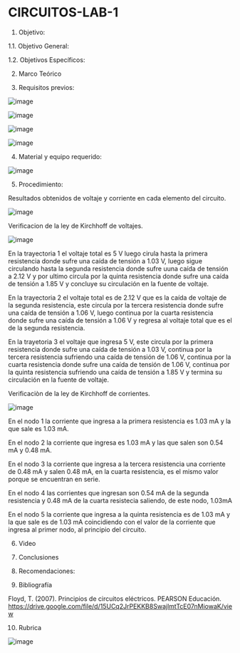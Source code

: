 # CIRCUITOS-LAB-1
1. Objetivo:

  1.1. Objetivo General:
  
  
  
  1.2. Objetivos Específicos: 
  
  
  
2. Marco Teórico


  
3. Requisitos previos:  
  
![image](https://user-images.githubusercontent.com/94011974/169407513-59f2d2cd-f38d-43ba-b715-d83120a8d3c4.png)

![image](https://user-images.githubusercontent.com/94011974/169407541-bf0aec9d-df2b-43c8-b25c-dde7429270ce.png)

![image](https://user-images.githubusercontent.com/94011974/169407575-ebe6474a-ccd3-49c0-a783-4bbbb01e24ae.png)

![image](https://user-images.githubusercontent.com/94011974/169407603-08eea5c4-3cb7-4266-b169-d3563254840d.png)

4. Material y equipo requerido:

![image](https://user-images.githubusercontent.com/94011974/141411255-f92099e8-51a4-40db-aca9-3cde71b3ada0.png)

5. Procedimiento:

Resultados obtenidos de voltaje y corriente en cada elemento del circuito.

![image](https://user-images.githubusercontent.com/94011974/169407649-e7dcd41f-31d3-4fe3-9b77-eb9420f36105.png)

Verificacion de la ley de Kirchhoff de voltajes.

![image](https://user-images.githubusercontent.com/94011974/169407673-a7ecb0dd-8939-421d-a0ff-73160e88e43b.png)

En la trayectoria 1 el voltaje total es 5 V luego cirula hasta la primera resistencia donde sufre una caída de tensión a 1.03 V, luego sigue circulando hasta la segunda resistencia donde sufre uuna caída de tensión a 2.12 V y por ultimo circula por la quinta resistencia donde sufre una caída de tensión a 1.85 V y concluye su circulación en la fuente de voltaje.

En la trayectoria 2 el voltaje total es de 2.12 V que es la caída de voltaje de la segunda resistencia, este circula por la tercera resistencia donde sufre una caída de tensión a 1.06 V, luego continua por la cuarta resistencia donde sufre una caída de tensión a 1.06 V y regresa al voltaje total que es el de la segunda resistencia.

En la trayetoria 3 el voltaje que ingresa 5 V, este circula por la primera resistencia donde sufre una caída de tensión a 1.03 V, continua por la tercera resistencia sufriendo una caída de tensión de 1.06 V, continua por la cuarta resistencia donde sufre una caída de tensión de 1.06 V, continua por la quinta resistencia sufriendo una caída de tensión a 1.85 V y termina su circulación en la fuente de voltaje.

Verificaciòn de la ley de Kirchhoff de corrientes.

![image](https://user-images.githubusercontent.com/94011974/169407703-1328eacd-033b-4ed9-bdab-c6bc553e67aa.png)

En el nodo 1 la corriente que ingresa a la primera resistencia es 1.03 mA y la que sale es 1.03 mA.

En el nodo 2 la corriente que ingresa es 1.03 mA y las que salen son 0.54 mA y 0.48 mA.

En el nodo 3 la corriente que ingresa a la tercera resistencia una corriente de 0.48 mA y salen 0.48 mA, en la cuarta resistencia, es el mismo valor porque se encuentran en serie. 

En el nodo 4 las corrientes que ingresan son 0.54 mA de la segunda resistencia y 0.48 mA de la cuarta resistecia saliendo, de este nodo, 1.03mA

En el nodo 5 la corriente que ingresa a la quinta resistencia es de 1.03 mA y la que sale es de 1.03 mA coincidiendo con el valor de la corriente que ingresa al primer nodo, al principio del circuito.

6.  Video



7. Conclusiones



8. Recomendaciones: 


9. Bibliografía

Floyd, T. (2007). Principios de circuitos eléctricos. PEARSON Educación. https://drive.google.com/file/d/15UCq2JrPEKKB8SwajlmtTcE07nMiowaK/view

10. Rubrica

![image](https://user-images.githubusercontent.com/94011974/169427061-265123c2-f557-4b9a-9ef6-5a545e89aff2.png)


